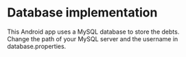 Database implementation
=======================

This Android app uses a MySQL database to store the debts.   
Change the path of your MySQL server and the username in database.properties.